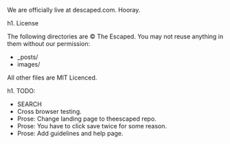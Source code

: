 We are officially live at descaped.com. Hooray.

h1. License

The following directories are © The Escaped. You may not reuse anything in them without our permission:

* _posts/
* images/

All other files are MIT Licenced.

h1. TODO:

- SEARCH
- Cross browser testing.
- Prose: Change landing page to theescaped repo.
- Prose: You have to click save twice for some reason.
- Prose: Add guidelines and help page.

